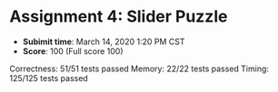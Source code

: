 # Assignment 4: Slider Puzzle

- **Subimit time**: March 14, 2020 1:20 PM CST
- **Score**: 100 (Full score 100)

Correctness:  51/51 tests passed
Memory:       22/22 tests passed
Timing:       125/125 tests passed
